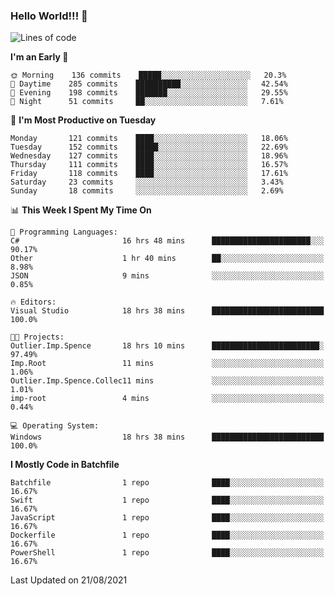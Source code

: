 ### Hello World!!! 👋

<!--
**kekotek/kekotek** is a ✨ _special_ ✨ repository because its `README.md` (this file) appears on your GitHub profile.

Here are some ideas to get you started:

- 🔭 I’m currently working on ...
- 🌱 I’m currently learning ...
- 👯 I’m looking to collaborate on ...
- 🤔 I’m looking for help with ...
- 💬 Ask me about ...
- 📫 How to reach me: ...
- 😄 Pronouns: ...
- ⚡ Fun fact: ...
-->

<!--START_SECTION:waka-->
![Lines of code](https://img.shields.io/badge/From%20Hello%20World%20I%27ve%20Written-18753%20lines%20of%20code-blue)

**I'm an Early 🐤** 

```text
🌞 Morning    136 commits    █████░░░░░░░░░░░░░░░░░░░░   20.3% 
🌆 Daytime    285 commits    ██████████░░░░░░░░░░░░░░░   42.54% 
🌃 Evening    198 commits    ███████░░░░░░░░░░░░░░░░░░   29.55% 
🌙 Night      51 commits     ██░░░░░░░░░░░░░░░░░░░░░░░   7.61%

```
📅 **I'm Most Productive on Tuesday** 

```text
Monday       121 commits    ████░░░░░░░░░░░░░░░░░░░░░   18.06% 
Tuesday      152 commits    █████░░░░░░░░░░░░░░░░░░░░   22.69% 
Wednesday    127 commits    ████░░░░░░░░░░░░░░░░░░░░░   18.96% 
Thursday     111 commits    ████░░░░░░░░░░░░░░░░░░░░░   16.57% 
Friday       118 commits    ████░░░░░░░░░░░░░░░░░░░░░   17.61% 
Saturday     23 commits     ░░░░░░░░░░░░░░░░░░░░░░░░░   3.43% 
Sunday       18 commits     ░░░░░░░░░░░░░░░░░░░░░░░░░   2.69%

```


📊 **This Week I Spent My Time On** 

```text
💬 Programming Languages: 
C#                       16 hrs 48 mins      ██████████████████████░░░   90.17% 
Other                    1 hr 40 mins        ██░░░░░░░░░░░░░░░░░░░░░░░   8.98% 
JSON                     9 mins              ░░░░░░░░░░░░░░░░░░░░░░░░░   0.85%

🔥 Editors: 
Visual Studio            18 hrs 38 mins      █████████████████████████   100.0%

🐱‍💻 Projects: 
Outlier.Imp.Spence       18 hrs 10 mins      ████████████████████████░   97.49% 
Imp.Root                 11 mins             ░░░░░░░░░░░░░░░░░░░░░░░░░   1.06% 
Outlier.Imp.Spence.Collec11 mins             ░░░░░░░░░░░░░░░░░░░░░░░░░   1.01% 
imp-root                 4 mins              ░░░░░░░░░░░░░░░░░░░░░░░░░   0.44%

💻 Operating System: 
Windows                  18 hrs 38 mins      █████████████████████████   100.0%

```

**I Mostly Code in Batchfile** 

```text
Batchfile                1 repo              ████░░░░░░░░░░░░░░░░░░░░░   16.67% 
Swift                    1 repo              ████░░░░░░░░░░░░░░░░░░░░░   16.67% 
JavaScript               1 repo              ████░░░░░░░░░░░░░░░░░░░░░   16.67% 
Dockerfile               1 repo              ████░░░░░░░░░░░░░░░░░░░░░   16.67% 
PowerShell               1 repo              ████░░░░░░░░░░░░░░░░░░░░░   16.67%

```



 Last Updated on 21/08/2021
<!--END_SECTION:waka-->
